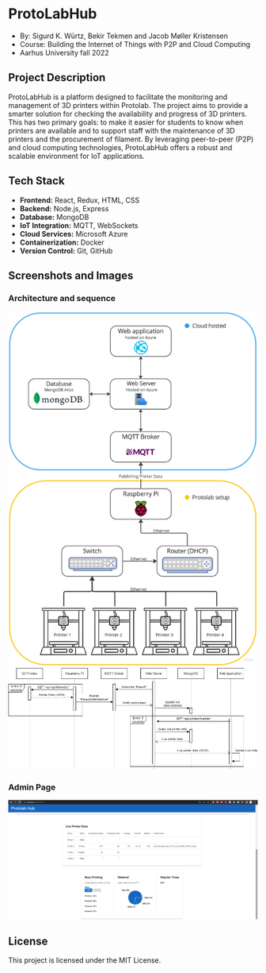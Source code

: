 # ProtoLabHub
* By: Sigurd K. Würtz, Bekir Tekmen and Jacob Møller Kristensen
* Course: Building the Internet of Things with P2P and Cloud Computing
* Aarhus University fall 2022

## Project Description
ProtoLabHub is a platform designed to facilitate the monitoring and management of 3D printers within Protolab. The project aims to provide a smarter solution for checking the availability and progress of 3D printers. This has two primary goals: to make it easier for students to know when printers are available and to support staff with the maintenance of 3D printers and the procurement of filament. By leveraging peer-to-peer (P2P) and cloud computing technologies, ProtoLabHub offers a robust and scalable environment for IoT applications.

## Tech Stack
- **Frontend:** React, Redux, HTML, CSS
- **Backend:** Node.js, Express
- **Database:** MongoDB
- **IoT Integration:** MQTT, WebSockets
- **Cloud Services:** Microsoft Azure
- **Containerization:** Docker
- **Version Control:** Git, GitHub

## Screenshots and Images
### Architecture and sequence
<img src="images\Architecture_Overview.jpg" alt="Dashboard" width="600"/>
<img src="images\Sekvensdiagram.png" alt="Home Page" width="600"/>

### Admin Page
<img src="images\Admin_page_2.png" alt="Admin Page" width="600"/>

## License
This project is licensed under the MIT License.


